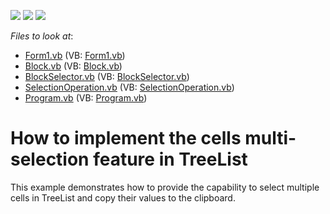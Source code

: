 <!-- default badges list -->
![](https://img.shields.io/endpoint?url=https://codecentral.devexpress.com/api/v1/VersionRange/128637803/13.1.4%2B)
[![](https://img.shields.io/badge/Open_in_DevExpress_Support_Center-FF7200?style=flat-square&logo=DevExpress&logoColor=white)](https://supportcenter.devexpress.com/ticket/details/E2795)
[![](https://img.shields.io/badge/📖_How_to_use_DevExpress_Examples-e9f6fc?style=flat-square)](https://docs.devexpress.com/GeneralInformation/403183)
<!-- default badges end -->
<!-- default file list -->
*Files to look at*:

* [Form1.vb](./CS/WindowsApplication1/Form1.vb) (VB: [Form1.vb](./VB/WindowsApplication1/Form1.vb))
* [Block.vb](./CS/WindowsApplication1/Helper/Block.vb) (VB: [Block.vb](./VB/WindowsApplication1/Helper/Block.vb))
* [BlockSelector.vb](./CS/WindowsApplication1/Helper/BlockSelector.vb) (VB: [BlockSelector.vb](./VB/WindowsApplication1/Helper/BlockSelector.vb))
* [SelectionOperation.vb](./CS/WindowsApplication1/Helper/SelectionOperation.vb) (VB: [SelectionOperation.vb](./VB/WindowsApplication1/Helper/SelectionOperation.vb))
* [Program.vb](./CS/WindowsApplication1/Program.vb) (VB: [Program.vb](./VB/WindowsApplication1/Program.vb))
<!-- default file list end -->
# How to implement the cells multi-selection feature in TreeList


<p>This example demonstrates how to provide the capability to select multiple cells in TreeList and copy their values to the clipboard.</p>

<br/>


